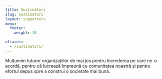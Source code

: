 ```yaml
---
title: Susținători
slug: sustinatori
layout: supporters
menu: 
  footer:
    weight: 10

aliases:
  - /sustinatori/
---
```

Mulțumim tuturor organizațiilor de mai jos pentru încrederea pe care ne-o acordă, pentru că lucrează împreună cu comunitatea noastră și pentru efortul depus spre a construi o societate mai bună.
